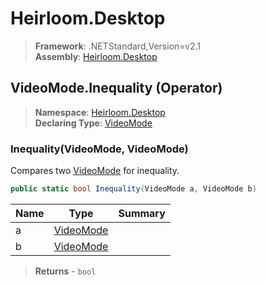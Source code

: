 # Heirloom.Desktop

> **Framework**: .NETStandard,Version=v2.1  
> **Assembly**: [Heirloom.Desktop][0]

## VideoMode.Inequality (Operator)

> **Namespace**: [Heirloom.Desktop][0]  
> **Declaring Type**: [VideoMode][1]

### Inequality(VideoMode, VideoMode)

Compares two [VideoMode][1] for inequality.

```cs
public static bool Inequality(VideoMode a, VideoMode b)
```

| Name | Type           | Summary |
|------|----------------|---------|
| a    | [VideoMode][1] |         |
| b    | [VideoMode][1] |         |

> **Returns** - `bool`

[0]: ../../../Heirloom.Desktop.md
[1]: ../VideoMode.md
